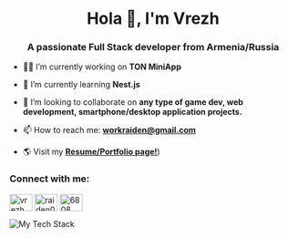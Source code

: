 <h1 align="center">Hola 🖖, I'm Vrezh</h1>
<h3 align="center">A passionate Full Stack developer from Armenia/Russia</h3>

- 👨‍💻 I’m currently working on **TON MiniApp**

- 📖 I’m currently learning **Nest.js**

- 👯 I’m looking to collaborate on **any type of game dev, web development, smartphone/desktop application projects.**

- 📫 How to reach me: **workraiden@gmail.com**

- 🌎 Visit my [**Resume/Portfolio page!**](https://raiden0456.dev/))

<h3 align="left">Connect with me:</h3>
<p align="left">
<a href="https://linkedin.com/in/raiden-babakekhian" target="blank"><img align="center" src="https://raw.githubusercontent.com/rahuldkjain/github-profile-readme-generator/master/src/images/icons/Social/linked-in-alt.svg" alt="vrezh babakekhian" height="30" width="40" /></a>
<a href="https://instagram.com/raiden0456" target="blank"><img align="center" src="https://raw.githubusercontent.com/rahuldkjain/github-profile-readme-generator/master/src/images/icons/Social/instagram.svg" alt="raiden0456" height="30" width="40" /></a>
<a href="https://discord.gg/6808" target="blank"><img align="center" src="https://raw.githubusercontent.com/rahuldkjain/github-profile-readme-generator/master/src/images/icons/Social/discord.svg" alt="6808" height="30" width="40" /></a>
</p>

![My Tech Stack](https://github-readme-tech-stack.vercel.app/api/cards?lineCount=3&theme=one_dark&width=670&line1=nestjs%2CNestJs%2Cff499c%3Btypescript%2CTypescript%2C2a74d1%3Bpostgresql%2CPostgre.sql%2C5197ff%3Bclickhouse%2CClickhouse%2Cffdb00%3Bredis%2CRedis%2Cff2323%3B&line2=next.js%2CNext.js%2Cffffff%3Btailwindcss%2CTailwind+CSS%2C35e9ff%3Bsass%2CSass%2Cfa98ff%3Bzustand%2Czustand%2Cffffff%3B&line3=linux%2CLinux%2Cffffff%3Bgit%2CGit%2Cff4a2b%3Bdocker%2CDocker%2C32c2ff%3B)
